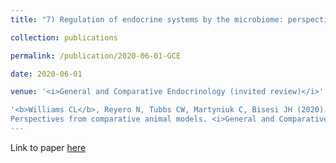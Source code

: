 ```yaml
---
title: "7) Regulation of endocrine systems by the microbiome: perspectives from comparative animal models"

collection: publications

permalink: /publication/2020-06-01-GCE

date: 2020-06-01

venue: '<i>General and Comparative Endocrinology (invited review)</i>'

'<b>Williams CL</b>, Reyero N, Tubbs CW, Martyniuk C, Bisesi JH (2020). Microbiome-endocrine regulation:
Perspectives from comparative animal models. <i>General and Comparative Endocrinology</i>, 292: 113437.'
---
```


Link to paper [here](https://doi.org/10.1016/j.ygcen.2020.113437)
